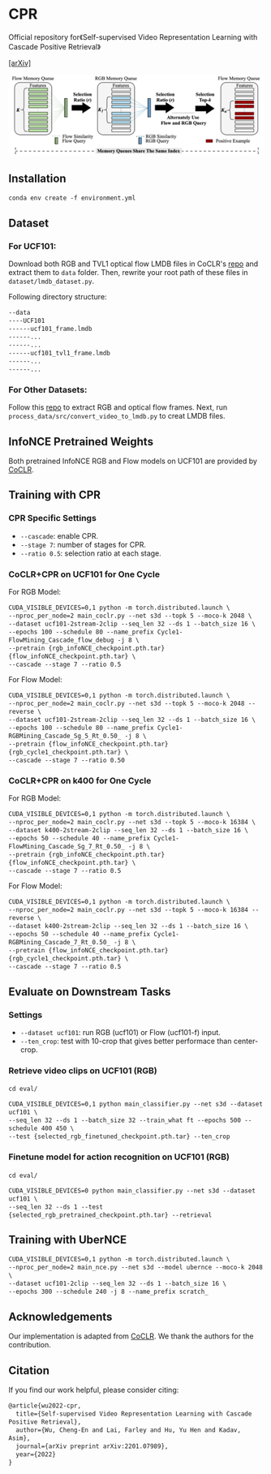 # CPR

Official repository for《Self-supervised Video Representation Learning with Cascade Positive Retrieval》

[[arXiv]](https://arxiv.org/abs/2201.07989)

![arch](asset/framework_diagram.png)


## Installation
```
conda env create -f environment.yml
```

## Dataset

### For UCF101:

 Download both RGB and TVL1 optical flow LMDB files in CoCLR's [repo](https://github.com/feichtenhofer/twostreamfusion) and extract them to `data` folder.
 Then, rewrite your root path of these files in `dataset/lmdb_dataset.py`.

Following directory structure:
```
--data
----UCF101
------ucf101_frame.lmdb
------...
------...
------ucf101_tvl1_frame.lmdb
------...
------...
```

### For Other Datasets:

Follow this
[repo](https://github.com/TengdaHan/MemDPC/tree/master/process_data) to extract RGB and optical flow frames.
Next, run `process_data/src/convert_video_to_lmdb.py` to creat LMDB files.

## InfoNCE Pretrained Weights
Both pretrained InfoNCE RGB and Flow models on UCF101 are provided by [CoCLR](https://github.com/TengdaHan/CoCLR/blob/main/README.md#pretrained-weights).

## Training with CPR
### CPR Specific Settings
* `--cascade`: enable CPR.
* `--stage 7`: number of stages for CPR.
* `--ratio 0.5`: selection ratio at each stage.
### CoCLR+CPR on UCF101 for One Cycle
For RGB Model:
```
CUDA_VISIBLE_DEVICES=0,1 python -m torch.distributed.launch \
--nproc_per_node=2 main_coclr.py --net s3d --topk 5 --moco-k 2048 \
--dataset ucf101-2stream-2clip --seq_len 32 --ds 1 --batch_size 16 \
--epochs 100 --schedule 80 --name_prefix Cycle1-FlowMining_Cascade_flow_debug -j 8 \
--pretrain {rgb_infoNCE_checkpoint.pth.tar} {flow_infoNCE_checkpoint.pth.tar} \
--cascade --stage 7 --ratio 0.5
```

For Flow Model:
```
CUDA_VISIBLE_DEVICES=0,1 python -m torch.distributed.launch \
--nproc_per_node=2 main_coclr.py --net s3d --topk 5 --moco-k 2048 --reverse \
--dataset ucf101-2stream-2clip --seq_len 32 --ds 1 --batch_size 16 \
--epochs 100 --schedule 80 --name_prefix Cycle1-RGBMining_Cascade_Sg_5_Rt_0.50_ -j 8 \
--pretrain {flow_infoNCE_checkpoint.pth.tar} {rgb_cycle1_checkpoint.pth.tar} \
--cascade --stage 7 --ratio 0.50
```

### CoCLR+CPR on k400 for One Cycle

For RGB Model:
```
CUDA_VISIBLE_DEVICES=0,1 python -m torch.distributed.launch \
--nproc_per_node=2 main_coclr.py --net s3d --topk 5 --moco-k 16384 \
--dataset k400-2stream-2clip --seq_len 32 --ds 1 --batch_size 16 \
--epochs 50 --schedule 40 --name_prefix Cycle1-FlowMining_Cascade_Sg_7_Rt_0.50_ -j 8 \
--pretrain {rgb_infoNCE_checkpoint.pth.tar} {flow_infoNCE_checkpoint.pth.tar} \
--cascade --stage 7 --ratio 0.5

```

For Flow Model:
```
CUDA_VISIBLE_DEVICES=0,1 python -m torch.distributed.launch \
--nproc_per_node=2 main_coclr.py --net s3d --topk 5 --moco-k 16384 --reverse \
--dataset k400-2stream-2clip --seq_len 32 --ds 1 --batch_size 16 \
--epochs 50 --schedule 40 --name_prefix Cycle1-RGBMining_Cascade_7_Rt_0.50_ -j 8 \
--pretrain {flow_infoNCE_checkpoint.pth.tar} {rgb_cycle1_checkpoint.pth.tar} \
--cascade --stage 7 --ratio 0.5
```

## Evaluate on Downstream Tasks
### Settings
* `--dataset ucf101`: run RGB (ucf101) or Flow (ucf101-f) input.
* `--ten_crop`: test with 10-crop that gives better performace than center-crop.

### Retrieve video clips on UCF101 (RGB)
`cd eval/`

```
CUDA_VISIBLE_DEVICES=0,1 python main_classifier.py --net s3d --dataset ucf101 \
--seq_len 32 --ds 1 --batch_size 32 --train_what ft --epochs 500 --schedule 400 450 \
--test {selected_rgb_finetuned_checkpoint.pth.tar} --ten_crop
```

### Finetune model for action recognition on UCF101 (RGB)
`cd eval/`

```
CUDA_VISIBLE_DEVICES=0 python main_classifier.py --net s3d --dataset ucf101 \
--seq_len 32 --ds 1 --test {selected_rgb_pretrained_checkpoint.pth.tar} --retrieval
```

## Training with UberNCE

```
CUDA_VISIBLE_DEVICES=0,1 python -m torch.distributed.launch \
--nproc_per_node=2 main_nce.py --net s3d --model ubernce --moco-k 2048 \
--dataset ucf101-2clip --seq_len 32 --ds 1 --batch_size 16 \
--epochs 300 --schedule 240 -j 8 --name_prefix scratch_
```

## Acknowledgements
Our implementation is adapted from [CoCLR](https://github.com/BestJuly/IIC). We thank the authors for the contribution.

## Citation
If you find our work helpful, please consider citing:
``` 
@article{wu2022-cpr,
  title={Self-supervised Video Representation Learning with Cascade Positive Retrieval},
  author={Wu, Cheng-En and Lai, Farley and Hu, Yu Hen and Kadav, Asim},
  journal={arXiv preprint arXiv:2201.07989},
  year={2022}
}
```